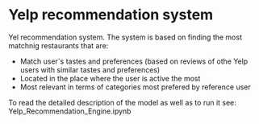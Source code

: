 # Yelp recommendation system
Yel recommendation system. The system is based on finding the most matchnig restaurants that are:
- Match user`s tastes and preferences (based on reviews of othe Yelp users with similar tastes and preferences)
- Located in the place where the user is active the most
- Most relevant in terms of categories most prefered by reference user

To read the detailed description of the model as well as to run it see: Yelp_Recommendation_Engine.ipynb
